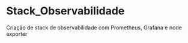 # Stack_Observabilidade
Criação de stack de observabilidade com Prometheus, Grafana e node exporter
